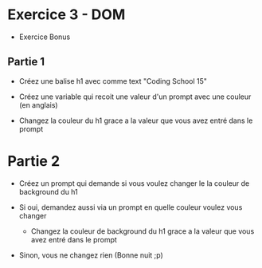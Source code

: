 # Exercice 3 - DOM

- Exercice Bonus

## Partie 1 
- Créez une balise h1 avec comme text "Coding School 15"

- Créez une variable qui recoit une valeur d'un prompt avec une couleur (en anglais)

- Changez la couleur du h1 grace a la valeur que vous avez entré dans le prompt

# Partie 2
- Créez un prompt qui demande si vous voulez changer le la couleur de background du h1

- Si oui, demandez aussi via un prompt en quelle couleur voulez vous changer

    - Changez la couleur de background du h1 grace a la valeur que vous avez entré dans le prompt

- Sinon, vous ne changez rien (Bonne nuit ;p)
